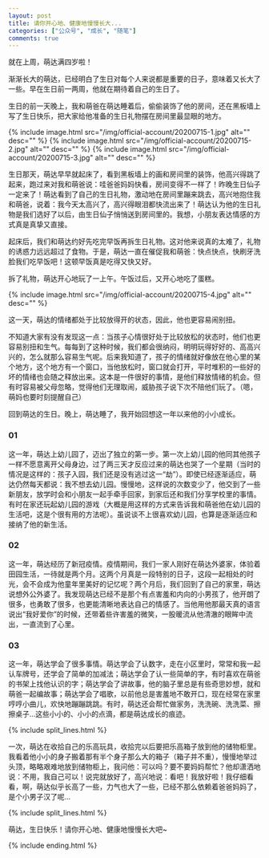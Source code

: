 ```yaml
---
layout: post
title: 请你开心地、健康地慢慢长大...
categories: ["公众号", "成长", "随笔"]
comments: true
---
```


就在上周，萌达满四岁啦！

渐渐长大的萌达，已经明白了生日对每个人来说都是重要的日子，意味着又长大了一些。早在生日前一两周，他就在期待着自己的生日了。

<!--more-->

生日的前一天晚上，我和萌爸在萌达睡着后，偷偷装饰了他的房间，还在黑板墙上写了生日快乐，把大家给他准备的生日礼物摆在房间里最显眼的地方。

{% include image.html src="/img/official-account/20200715-1.jpg" alt="" desc="" %}
{% include image.html src="/img/official-account/20200715-2.jpg" alt="" desc="" %}
{% include image.html src="/img/official-account/20200715-3.jpg" alt="" desc="" %}

生日那天，萌达早早就起床了，看到黑板墙上的画和房间里的装饰，他高兴得跳了起来，跑过来对我和萌爸说：哇爸爸妈妈快看，房间变得不一样了！昨晚生日仙子一定来了！萌达看到了自己的生日礼物，激动地在房间里蹦来跳去，高兴地抱住我和萌爸，说着：我今天太高兴了，高兴得眼泪都快流出来了！萌达认为他的生日礼物是我们选好了以后，由生日仙子悄悄送到房间里的。我想，小朋友表达情感的方式真是真挚又直接。

起床后，我们和萌达约好先吃完早饭再拆生日礼物。这对他来说真的太难了，礼物的诱惑力远远超过了食物。于是，萌达一直在催促我和萌爸：快点快点，快刷牙洗脸我们吃早饭吧！这顿早饭真是吃得又快又好。

拆了礼物，萌达开心地玩了一上午。午饭过后，又开心地吃了蛋糕。

{% include image.html src="/img/official-account/20200715-4.jpg" alt="" desc="" %}

这一天，萌达的情绪都处于比较放得开的状态，因此，他也更容易闹别扭。

不知道大家有没有发现这一点：当孩子心情很好处于比较放松的状态时，他们也更容易别扭和生气。每每到了这种时候，我们都会很纳闷，明明玩得好好的、高高兴兴的，怎么就那么容易生气呢。后来我知道了，孩子的情绪就好像放在他心里的某个地方，这个地方有一个窗口，当他放松时，窗口就会打开，平时堆积的一些好的坏的情绪也会随之释放出来。这本是一件很好的事情，是他们释放情绪的机会。但有时容易被父母忽略，觉得他们无理取闹，威胁孩子说下次不陪他们玩了。（嗯，萌妈也要时刻提醒自己）

回到萌达的生日。晚上，萌达睡了，我开始回想这一年以来他的小小成长。

### 01

这一年，萌达上幼儿园了，迈出了独立的第一步。第一次上幼儿园的他同其他孩子一样不愿意离开父母身边，过了两三天才反应过来的萌达也哭了一个星期（当时的情况是这样的：孩子入园，我们还是没有逃过这一“劫”）。即使已经逐渐适应，萌达仍然每天都说：我不想去幼儿园。慢慢地，这样说的次数变少了，他交到了一些新朋友，放学时会和小朋友一起手牵手回家，到家后还和我们分享学校里的事情。有时在家还玩起幼儿园的游戏（大概是用这样的方式来告诉我和萌爸他在幼儿园的生活吧，这是个很有用的方法呢）。虽说谈不上很喜欢幼儿园，也算是逐渐适应和接纳了他的新生活。

### 02

这一年，萌达经历了新冠疫情。疫情期间，我们一家人刚好在萌达外婆家，体验着田园生活，一待就是两个月。这两个月真是一段特别的日子，这段一起相处的时光，会不会成为他童年里美好的记忆呢？两个月后，我们回到了自己的家里，萌达说想外公外婆了。我发现萌达已经不是那个有点害羞和内向的小男孩了，他开朗了很多，也勇敢了很多，也更能清晰地表达自己的情感了。当他用他那最天真的语言说出“我好爱你”的时候，还带着些许害羞的微笑，一股暖流从他清澈的眼眸中流出，一直流到了心里。

### 03

这一年，萌达学会了很多事情。萌达学会了认数字，走在小区里时，常常和我一起认车牌号，还学会了简单的加减法；萌达学会了认一些简单的字，有时喜欢在萌爸的书架上找他认识的字；萌达学会了讲故事，他的脑子里总是有些奇思妙想，就和萌爸一起编故事；萌达学会了唱歌，以前他总是害羞地不敢开口，现在经常在家里哼哼小曲儿，欢快地蹦蹦跳跳。有时，萌达还会帮忙做家务，洗洗碗、洗洗菜、擦擦桌子...这些小小的、小小的点滴，都是萌达成长的痕迹。

{% include split_lines.html %}

一次，萌达在收拾自己的乐高玩具，收拾完以后要把乐高箱子放到他的储物柜里。我看着他小小的身子搬着那有半个身子那么大的箱子（箱子并不重），慢慢地举过头顶，略略艰难地放到储物柜上，我问他：可以吗？要不要妈妈帮忙？他却潇洒地说：不用，我自己可以！说完就放好了，高兴地说：看吧！我放好啦！我仔细看看，啊，萌达似乎长高了一些，力气也大了一些，已经不那么依赖着爸爸妈妈了，是个小男子汉了呢...

{% include split_lines.html %}

萌达，生日快乐！请你开心地、健康地慢慢长大吧~

{% include ending.html %}
